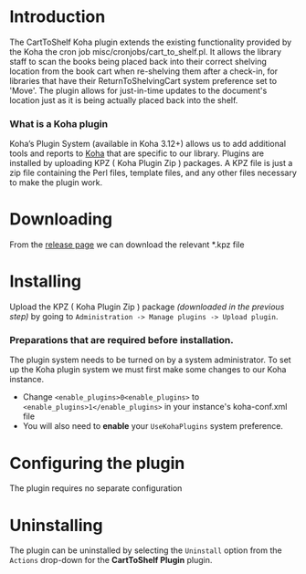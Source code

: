 # Introduction
The CartToShelf Koha plugin extends the existing functionality provided by the Koha the cron job misc/cronjobs/cart_to_shelf.pl. It allows the library staff to scan the books being placed back into their correct shelving location from the book cart when re-shelving them after a check-in, for libraries that have their ReturnToShelvingCart system preference set to 'Move'. The plugin allows for just-in-time updates to the document's location just as it is being actually placed back into the shelf.

### What is a Koha plugin
Koha’s Plugin System (available in Koha 3.12+) allows us to add additional tools and reports to [Koha](http://koha-community.org) that are specific to our library. Plugins are installed by uploading KPZ ( Koha Plugin Zip ) packages. A KPZ file is just a zip file containing the Perl files, template files, and any other files necessary to make the plugin work. 

# Downloading

From the [release page](https://github.com/l2c2technologies/carttoshelf/releases) we can download the relevant *.kpz file

# Installing

Upload the KPZ ( Koha Plugin Zip ) package _(downloaded in the previous step)_ by going to `Administration -> Manage plugins -> Upload plugin`. 

### Preparations that are required before installation.
The plugin system needs to be turned on by a system administrator. To set up the Koha plugin system we must first make some changes to our Koha instance.

* Change `<enable_plugins>0<enable_plugins>` to `<enable_plugins>1</enable_plugins>` in your instance's koha-conf.xml file
* You will also need to **enable** your `UseKohaPlugins` system preference. 

# Configuring the plugin

The plugin requires no separate configuration

# Uninstalling

The plugin can be uninstalled by selecting the `Uninstall` option from the `Actions` drop-down for the **CartToShelf Plugin** plugin.
